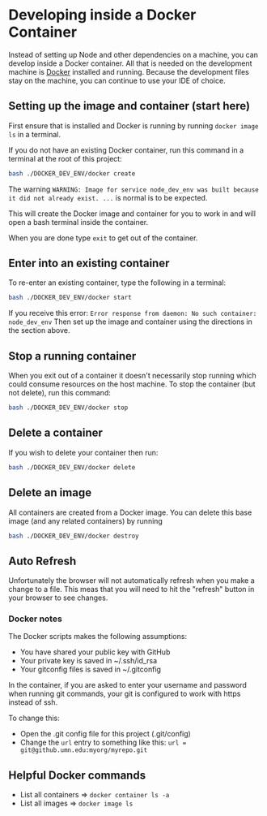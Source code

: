# Developing inside a Docker Container

Instead of setting up Node and other dependencies on a machine, you can develop inside a Docker container. All that is needed on the development machine is [Docker](https://www.docker.com/products/docker-desktop) installed and running. Because the development files stay on the machine, you can continue to use your IDE of choice.

## Setting up the image and container (start here)

First ensure that is installed and Docker is running by running `docker image ls` in a terminal.

If you do not have an existing Docker container, run this command in a terminal at the root of this project:

```bash
bash ./DOCKER_DEV_ENV/docker create
```

The warning `WARNING: Image for service node_dev_env was built because it did not already exist. ...` is normal is to be expected.

This will create the Docker image and container for you to work in and will open a bash terminal inside the container.

When you are done type `exit` to get out of the container.

## Enter into an existing container

To re-enter an existing container, type the following in a terminal:

```bash
bash ./DOCKER_DEV_ENV/docker start
```

If you receive this error: `Error response from daemon: No such container: node_dev_env` Then set up the image and container using the directions in the section above.

## Stop a running container

When you exit out of a container it doesn't necessarily stop running which could consume resources on the host machine. To stop the container (but not delete), run this command:

```bash
bash ./DOCKER_DEV_ENV/docker stop
```

## Delete a container

If you wish to delete your container then run:

```bash
bash ./DOCKER_DEV_ENV/docker delete
```

## Delete an image

All containers are created from a Docker image. You can delete this base image (and any related containers) by running

```bash
bash ./DOCKER_DEV_ENV/docker destroy
```

## Auto Refresh

Unfortunately the browser will not automatically refresh when you make a change to a file. This meas that you will need to hit the "refresh" button in your browser to see changes.

### Docker notes

The Docker scripts makes the following assumptions:

- You have shared your public key with GitHub
- Your private key is saved in ~/.ssh/id_rsa
- Your gitconfig files is saved in ~/.gitconfig

In the container, if you are asked to enter your username and password when running git commands, your git is configured to work with https instead of ssh.

To change this:

- Open the .git config file for this project (.git/config)
- Change the `url` entry to something like this: `url = git@github.umn.edu:myorg/myrepo.git`

## Helpful Docker commands

- List all containers => `docker container ls -a`
- List all images => `docker image ls`

